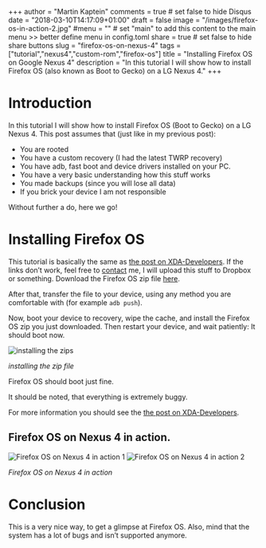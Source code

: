 +++
author = "Martin Kaptein"
comments = true	# set false to hide Disqus
date = "2018-03-10T14:17:09+01:00"
draft = false
image = "/images/firefox-os-in-action-2.jpg"
#menu = ""		# set "main" to add this content to the main menu >> better define menu in config.toml
share = true	# set false to hide share buttons
slug = "firefox-os-on-nexus-4"
tags = ["tutorial","nexus4","custom-rom","firefox-os"]
title = "Installing Firefox OS on Google Nexus 4"
description = "In this tutorial I will show how to install Firefox OS (also known as Boot to Gecko) on a LG Nexus 4."
+++



# Introduction

In this tutorial I will show how to install Firefox OS (Boot to Gecko) on a LG Nexus 4.
This post assumes that (just like in my previous post):

- You are rooted
- You have a custom recovery (I had the latest TWRP recovery)
- You have adb, fast boot and device drivers installed on your PC.
- You have a very basic understanding how this stuff works
- You made backups (since you will lose all data)
- If you brick your device I am not responsible

Without further a do, here we go!



# Installing Firefox OS
 
This tutorial is basically the same as [the post on XDA-Developers](https://forum.xda-developers.com/nexus-4/general/june-09-firefoxos-nexus-4-1-1-2-0-t2388237).
If the links don’t work, feel free to [contact](/contact/) me, I will upload this stuff to Dropbox or something.
Download the Firefox OS zip file [here](https://forum.xda-developers.com/devdb/project/dl/?id=9351).


After that, transfer the file to your device, using any method you are comfortable with (for example `adb push`).

Now, boot your device to recovery, wipe the cache, and install the Firefox OS zip you just downloaded. Then restart your device, and wait patiently: It should boot now.

![installing the zips](/images/installing_zip_firefox.jpg)

*installing the zip file*

Firefox OS should boot just fine.

It should be noted, that everything is extremely buggy.

For more information you should see the [the post on XDA-Developers](https://forum.xda-developers.com/nexus-4/general/june-09-firefoxos-nexus-4-1-1-2-0-t2388237).

## Firefox OS on Nexus 4 in action.

![Firefox OS on Nexus 4 in action 1](/images/firefox-os-in-action-1.jpg)
![Firefox OS on Nexus 4 in action 2](/images/firefox-os-in-action-2.jpg)

*Firefox OS on Nexus 4 in action*


# Conclusion

This is a very nice way, to get a glimpse at Firefox OS. Also, mind that the system has a lot of bugs and isn’t supported anymore.